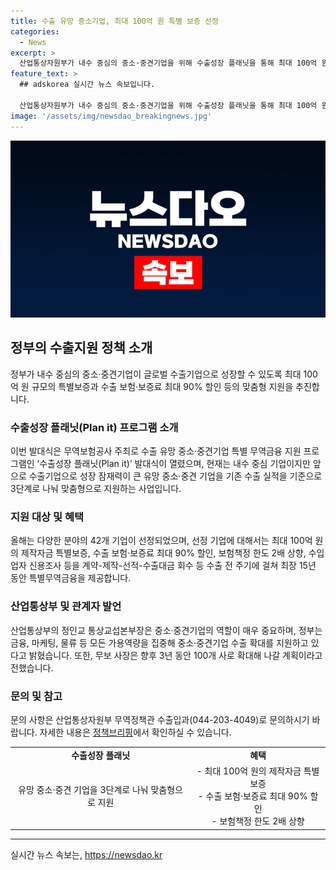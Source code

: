 ```yaml
---
title: 수출 유망 중소기업, 최대 100억 원 특별 보증 선정
categories:
  - News
excerpt: >
  산업통상자원부가 내수 중심의 중소·중견기업을 위해 수출성장 플래닛을 통해 최대 100억 원의 특별보증과 수출 보험·보증료 최대 90% 할인 등을 지원한다. 이로써 내수 중심 기업이지만 수출 잠재력이 큰 중소·중견 기업을 지원하여 글로벌 시장 진출을 돕는다. 이번 발대식에는 중소·중견 대표들과 42개 기업이 참석했으며, 특별무역금융을 통해 수출 전 주기에 걸쳐 최장 15년 동안 지원할 방침이다. 또한, 정부는 중소·중견기업의 수출 확대를 위해 금융, 마케팅, 물류 등을 지원하고 있으며, 지원 대상기업은 향후 3년 동안 100개로 확대할 계획이다.
feature_text: >
  ## adskorea 실시간 뉴스 속보입니다.

  산업통상자원부가 내수 중심의 중소·중견기업을 위해 수출성장 플래닛을 통해 최대 100억 원의 특별보증과 수출 보험·보증료 최대 90% 할인 등을 지원한다. 이로써 내수 중심 기업이지만 수출 잠재력이 큰 중소·중견 기업을 지원하여 글로벌 시장 진출을 돕는다. 이번 발대식에는 중소·중견 대표들과 42개 기업이 참석했으며, 특별무역금융을 통해 수출 전 주기에 걸쳐 최장 15년 동안 지원할 방침이다. 또한, 정부는 중소·중견기업의 수출 확대를 위해 금융, 마케팅, 물류 등을 지원하고 있으며, 지원 대상기업은 향후 3년 동안 100개로 확대할 계획이다.
image: '/assets/img/newsdao_breakingnews.jpg'
---
```


<p><img src="/assets/img/newsdao_breakingnews.jpg" alt="adskorea 속보" /></p>

<h2 data-ke-size="size26">정부의 수출지원 정책 소개</h2>

<p data-ke-size="size16">정부가 내수 중심의 중소·중견기업이 글로벌 수출기업으로 성장할 수 있도록 최대 100억 원 규모의 특별보증과 수출 보험·보증료 최대 90% 할인 등의 맞춤형 지원을 추진합니다.</p>

<h3>수출성장 플래닛(Plan it) 프로그램 소개</h3>

<p data-ke-size="size16">이번 발대식은 무역보험공사 주최로 수출 유망 중소·중견기업 특별 무역금융 지원 프로그램인 ‘수출성장 플래닛(Plan it)’ 발대식이 열렸으며, 현재는 내수 중심 기업이지만 앞으로 수출기업으로 성장 잠재력이 큰 유망 중소·중견 기업을 기존 수출 실적을 기준으로 3단계로 나눠 맞춤형으로 지원하는 사업입니다.</p>

<h3>지원 대상 및 혜택</h3>

<p data-ke-size="size16">올해는 다양한 분야의 42개 기업이 선정되었으며, 선정 기업에 대해서는 최대 100억 원의 제작자금 특별보증, 수출 보험·보증료 최대 90% 할인, 보험책정 한도 2배 상향, 수입업자 신용조사 등을 계약-제작-선적-수출대금 회수 등 수출 전 주기에 걸쳐 최장 15년 동안 특별무역금융을 제공합니다.</p>

<h3>산업통상부 및 관계자 발언</h3>

<p data-ke-size="size16">산업통상부의 정인교 통상교섭본부장은 중소·중견기업의 역할이 매우 중요하며, 정부는 금융, 마케팅, 물류 등 모든 가용역량을 집중해 중소·중견기업 수출 확대를 지원하고 있다고 밝혔습니다. 또한, 무보 사장은 향후 3년 동안 100개 사로 확대해 나갈 계획이라고 전했습니다.</p>

<h3>문의 및 참고</h3>

<p data-ke-size="size16">문의 사항은 산업통상자원부 무역정책관 수출입과(044-203-4049)로 문의하시기 바랍니다. 자세한 내용은 <a href="https://https://www.korea.kr">정책브리핑</a>에서 확인하실 수 있습니다.</p>

<table>
  <tr>
    <td style="text-align: center; height: 17px;"><b>수출성장 플래닛</b></td>
    <td style="text-align: center; height: 17px;"><b>혜택</b></td>
  </tr>
  <tr>
    <td style="text-align: center; height: 17px;">유망 중소·중견 기업을 3단계로 나눠 맞춤형으로 지원</td>
    <td style="text-align: center; height: 17px;">- 최대 100억 원의 제작자금 특별보증<br>
- 수출 보험·보증료 최대 90% 할인<br>
- 보험책정 한도 2배 상향</td>
  </tr>
</table>

<hr>
실시간 뉴스 속보는, <a href="https://newsdao.kr" rel="dofollow">https://newsdao.kr</a>


